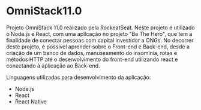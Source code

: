 # OmniStack11.0
Projeto OmniStack 11.0 realizado pela RockeatSeat.
Neste projeto é utilizado o Node.js e React, com uma aplicação no projeto "Be The Hero", que tem a finalidade de conectar pessoas com capital investidor a ONGs. 
No decorrer deste projeto, é possivel aprender sobre o Front-end e Back-end, desde a criação de um banco de dados, manuseamento do insominia, rotas e métodos HTTP até o desenvolvimento do front-end utilizando react e conectando à aplicação ao Back-end.

Linguagens utilizadas para desenvolvimento da aplicação:
- Node.js
- React
- React Native
